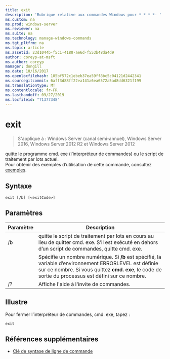 ```yaml
---
title: exit
description: 'Rubrique relative aux commandes Windows pour * * * *- '
ms.custom: na
ms.prod: windows-server
ms.reviewer: na
ms.suite: na
ms.technology: manage-windows-commands
ms.tgt_pltfrm: na
ms.topic: article
ms.assetid: 23d1044b-f5c1-4180-ae6d-f553b48da4d9
author: coreyp-at-msft
ms.author: coreyp
manager: dongill
ms.date: 10/16/2017
ms.openlocfilehash: 105bf572c1ebeb37ea59ff8bc5c04121d2442341
ms.sourcegitcommit: 6aff3d88ff22ea141a6ea6572a5ad8dd6321f199
ms.translationtype: MT
ms.contentlocale: fr-FR
ms.lasthandoff: 09/27/2019
ms.locfileid: "71377348"
---
```

# <a name="exit"></a>exit

>S'applique à : Windows Server (canal semi-annuel), Windows Server 2016, Windows Server 2012 R2 et Windows Server 2012

quitte le programme cmd. exe (l’interpréteur de commandes) ou le script de traitement par lots actuel.  
Pour obtenir des exemples d’utilisation de cette commande, consultez [exemples](#BKMK_examples).  
## <a name="syntax"></a>Syntaxe  
```  
exit [/b] [<exitCode>]  
```  
## <a name="parameters"></a>Paramètres  

| Paramètre  |                                                                                         Description                                                                                          |
|------------|----------------------------------------------------------------------------------------------------------------------------------------------------------------------------------------------|
|     /b     |                                      quitte le script de traitement par lots en cours au lieu de quitter cmd. exe. S’il est exécuté en dehors d’un script de commandes, quitte cmd. exe.                                      |
| <exitCode> | Spécifie un nombre numérique. Si **/b** est spécifié, la variable d’environnement ERRORLEVEL est définie sur ce nombre. Si vous quittez **cmd. exe**, le code de sortie du processus est défini sur ce nombre. |
|     /?     |                                                                             Affiche l'aide à l'invite de commandes.                                                                             |

## <a name="BKMK_examples"></a>Illustre  
Pour fermer l’interpréteur de commandes, cmd. exe, tapez :  
```  
exit  
```  
## <a name="additional-references"></a>Références supplémentaires  
-   [Clé de syntaxe de ligne de commande](command-line-syntax-key.md)  

